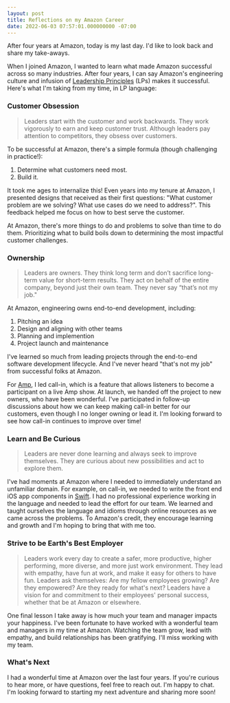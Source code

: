 ```yaml
---
layout: post
title: Reflections on my Amazon Career
date: 2022-06-03 07:57:01.000000000 -07:00
---
```


After four years at Amazon, today is my last day.
I'd like to look back and share my take-aways.

When I joined Amazon, I wanted to learn what made Amazon successful across so
many industries. After four years, I can say Amazon's
engineering culture and infusion of [Leadership
Principles](https://www.amazon.jobs/en/principles) (LPs) makes it successful.
Here's what I'm taking from my time, in LP language:

### Customer Obsession

> Leaders start with the customer and work backwards. They work vigorously to
earn and keep customer trust. Although leaders pay attention to competitors,
they obsess over customers.

To be successful at Amazon, there's a simple formula (though challenging in practice!):
1. Determine what customers need most.
2. Build it.

It took me ages to internalize this!
Even years into my tenure at Amazon, I presented designs that received as
their first questions: "What customer problem are we solving? What use cases
do we need to address?". This feedback helped me focus on how to best serve the
customer.

At Amazon, there's more things to do and problems to solve than time to do them.
Prioritizing what to build boils down to determining the most
impactful customer challenges.

### Ownership

> Leaders are owners. They think long term and don’t sacrifice long-term value
for short-term results. They act on behalf of the entire company, beyond just
their own team. They never say “that’s not my job."

At Amazon, engineering owns end-to-end development, including:
1. Pitching an idea
2. Design and aligning with other teams
4. Planning and implemention
5. Project launch and maintenance

I've learned so much from leading projects through the end-to-end software
development lifecycle. And I've never heard "that's not my job"
from successful folks at Amazon.

For [Amp](https://www.onamp.com/), I led call-in, which is a feature that
allows listeners to become a participant on a live Amp show.
At launch, we handed off the project to new owners, who have been wonderful. I've
participated in follow-up discussions about how we can keep making call-in
better for our customers, even though I no longer owning or lead it. I'm
looking forward to see how call-in continues to improve over time!

### Learn and Be Curious

> Leaders are never done learning and always seek to improve themselves. They
are curious about new possibilities and act to explore them.

I've had moments at Amazon where I needed to
immediately understand an unfamiliar domain. For example, on call-in, we needed
to write the front end iOS app components in [Swift](https://developer.apple.com/swift/).
I had no professional experience working in the language and needed to lead the
effort for our team. We learned and taught ourselves the language and idioms
through online resources as we came across the problems.
To Amazon's credit, they encourage learning and growth
and I'm hoping to bring that with me too.

### Strive to be Earth's Best Employer

> Leaders work every day to create a safer, more productive, higher performing,
more diverse, and more just work environment. They lead with empathy, have fun
at work, and make it easy for others to have fun. Leaders ask themselves: Are my
fellow employees growing? Are they empowered? Are they ready for what's next?
Leaders have a vision for and commitment to their employees' personal success,
whether that be at Amazon or elsewhere.

One final lesson I take away is how much your team and manager impacts your
happiness. I've been fortunate to have worked with a wonderful team and managers
in my time at Amazon. Watching the team grow, lead with empathy, and build
relationships has been gratifying. I'll miss working with my team.

### What's Next

I had a wonderful time at Amazon over the last four years. If you're curious to hear
more, or have questions, feel free to reach out. I'm happy to chat. I'm
looking forward to starting my next adventure and sharing more soon!
